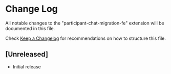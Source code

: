 # Change Log

All notable changes to the "participant-chat-migration-fe" extension will be documented in this file.

Check [Keep a Changelog](http://keepachangelog.com/) for recommendations on how to structure this file.

## [Unreleased]

- Initial release